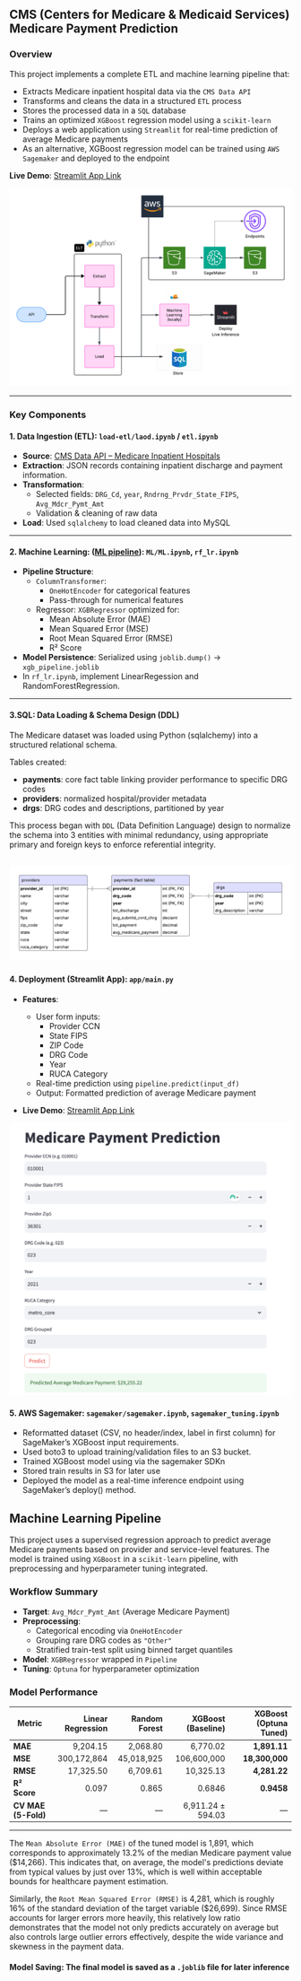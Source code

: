 ## CMS (Centers for Medicare & Medicaid Services) Medicare Payment Prediction

### Overview

This project implements a complete ETL and machine learning pipeline that:

- Extracts Medicare inpatient hospital data via the `CMS Data API`
- Transforms and cleans the data in a structured `ETL` process
- Stores the processed data in a `SQL` database
- Trains an optimized `XGBoost` regression model using a `scikit-learn` 
- Deploys a web application using `Streamlit` for real-time prediction of average Medicare payments
- As an alternative, XGBoost regression model can be trained using `AWS Sagemaker` and deployed to the endpoint

**Live Demo**: [Streamlit App Link](http://192.168.0.2:8501)

![Model Architecture](images/Blank_diagram.png)

-------

### Key Components

#### 1. Data Ingestion (ETL): `load-etl/laod.ipynb` / `etl.ipynb`

- **Source**: [CMS Data API – Medicare Inpatient Hospitals](https://data.cms.gov/provider-summary-by-type-of-service/medicare-inpatient-hospitals/medicare-inpatient-hospitals-by-provider-and-service)
- **Extraction**: JSON records containing inpatient discharge and payment information.
- **Transformation**:
  - Selected fields: `DRG_Cd`, `year`, `Rndrng_Prvdr_State_FIPS`, `Avg_Mdcr_Pymt_Amt`
  - Validation & cleaning of raw data
- **Load**: Used `sqlalchemy` to load cleaned data into MySQL

---

#### 2. Machine Learning: ([ML pipeline](#machine-learning-pipeline)): `ML/ML.ipynb`, `rf_lr.ipynb`

- **Pipeline Structure**:
  - `ColumnTransformer`:
    - `OneHotEncoder` for categorical features
    - Pass-through for numerical features
  - Regressor: `XGBRegressor` optimized for:
    - Mean Absolute Error (MAE)
    - Mean Squared Error (MSE)
    - Root Mean Squared Error (RMSE)
    - R² Score
- **Model Persistence**: Serialized using `joblib.dump()` → `xgb_pipeline.joblib`
- In `rf_lr.ipynb`, implement LinearRegession and RandomForestRegression.

-----
#### 3.SQL: Data Loading & Schema Design (DDL)
The Medicare dataset was loaded using Python (sqlalchemy) into a structured relational schema.

Tables created:
- **payments**: core fact table linking provider performance to specific DRG codes
- **providers**: normalized hospital/provider metadata
- **drgs**: DRG codes and descriptions, partitioned by year

This process began with `DDL` (Data Definition Language) design to normalize the schema into 3 entities with minimal redundancy, using appropriate primary and foreign keys to enforce referential integrity.

![Model Architecture](images/Blank_diagram_(3).png)
---

#### 4. Deployment (Streamlit App): `app/main.py`

- **Features**:
  - User form inputs:
    - Provider CCN
    - State FIPS
    - ZIP Code
    - DRG Code
    - Year
    - RUCA Category
  - Real-time prediction using `pipeline.predict(input_df)`
  - Output: Formatted prediction of average Medicare payment

- **Live Demo**: [Streamlit App Link](http://192.168.0.2:8501)
  
![Model Architecture](images/streamlit.png)

#### 5. AWS Sagemaker: `sagemaker/sagemaker.ipynb`, `sagemaker_tuning.ipynb`


- Reformatted dataset (CSV, no header/index, label in first column) for SageMaker’s XGBoost input requirements.
- Used boto3 to upload training/validation files to an S3 bucket.
- Trained XGBoost model using via the sagemaker SDKn
- Stored train results in S3 for later use
- Deployed the model as a real-time inference endpoint using SageMaker’s deploy() method.

## Machine Learning Pipeline
This project uses a supervised regression approach to predict average Medicare payments based on provider and service-level features. The model is trained using `XGBoost` in a `scikit-learn` pipeline, with preprocessing and hyperparameter tuning integrated.

### Workflow Summary

- **Target**: `Avg_Mdcr_Pymt_Amt` (Average Medicare Payment)
- **Preprocessing**:
  - Categorical encoding via `OneHotEncoder`
  - Grouping rare DRG codes as `"Other"`
  - Stratified train-test split using binned target quantiles
- **Model**: `XGBRegressor` wrapped in `Pipeline`
- **Tuning**: `Optuna` for hyperparameter optimization

###  Model **Performance**

| Metric              | Linear Regression | Random Forest      | XGBoost (Baseline) | XGBoost (Optuna Tuned) |
|---------------------|------------------:|-------------------:|-------------------:|------------------------:|
| **MAE**             | 9,204.15          | 2,068.80           | 6,770.02           | **1,891.11**            |
| **MSE**             | 300,172,864       | 45,018,925         | 106,600,000        | **18,300,000**          |
| **RMSE**            | 17,325.50         | 6,709.61           | 10,325.13          | **4,281.22**            |
| **R² Score**        | 0.097             | 0.865              | 0.6846             | **0.9458**              |
| **CV MAE (5-Fold)** | —                 | —                  | 6,911.24 ± 594.03  | —                       |

---
The `Mean Absolute Error (MAE)` of the tuned model is 1,891, which corresponds to approximately 13.2% of the median Medicare payment value ($14,266). This indicates that, on average, the model's predictions deviate from typical values by just over 13%, which is well within acceptable bounds for healthcare payment estimation.

Similarly, the `Root Mean Squared Error (RMSE)`  is 4,281, which is roughly 16% of the standard deviation of the target variable ($26,699). Since RMSE accounts for larger errors more heavily, this relatively low ratio demonstrates that the model not only predicts accurately on average but also controls large outlier errors effectively, despite the wide variance and skewness in the payment data.

#### Model Saving: The final model is saved as a `.joblib` file for later inference
